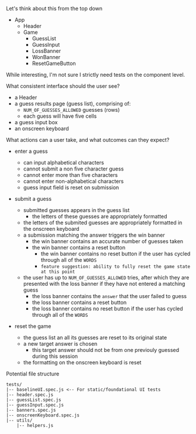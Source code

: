 Let's think about this from the top down

-   App
    -   Header
    -   Game
        -   GuessList
        -   GuessInput
        -   LossBanner
        -   WonBanner
        -   ResetGameButton

While interesting, I'm not sure I strictly need tests on the component level.

What consistent interface should the user see?

-   a Header
-   a guess results page (guess list), comprising of:
    -   `NUM_OF_GUESSES_ALLOWED` guesses (rows)
    -   each guess will have five cells
-   a guess input box
-   an onscreen keyboard

What actions can a user take, and what outcomes can they expect?

-   enter a guess

    -   can input alphabetical characters
    -   cannot submit a non five character guess
    -   cannot enter more than five characters
    -   cannot enter non-alphabetical characters
    -   guess input field is reset on submission

-   submit a guess

    -   submitted guesses appears in the guess list
        -   the letters of these guesses are appropriately formatted
    -   the letters of the submited guesses are appropriately formatted in the onscreen keyboard
    -   a submission matching the answer triggers the win banner
        -   the win banner contains an accurate number of guesses taken
        -   the win banner contains a reset button
            -   the win banner contains no reset button if the user has cycled through all of the `WORDS`
            -   `feature suggestion: ability to fully reset the game state at this point`
    -   the user has up to `NUM_OF_GUESSES_ALLOWED` tries, after which they are presented with the loss banner if they have not entered a matching guess
        -   the loss banner contains the `answer` that the user failed to guess
        -   the loss banner contains a reset button
        -   the loss banner contains no reset button if the user has cycled through all of the `WORDS`

-   reset the game

    -   the guess list an all its guesses are reset to its original state
    -   a new target answer is chosen
        -   this target answer should not be from one previouly guessed during this session
    -   the formatting on the onscreen keyboard is reset

Potential file structure

```
tests/
|-- baselineUI.spec.js <-- For static/foundational UI tests
|-- header.spec.js
|-- guessList.spec.js
|-- guessInput.spec.js
|-- banners.spec.js
|-- onscreenKeyboard.spec.js
|-- utils/
    |-- helpers.js
```
